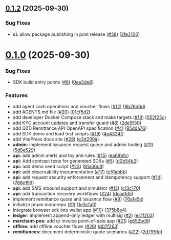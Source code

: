 ## [0.1.2](https://github.com/groundchain/qzd-mvp/compare/v0.1.0...v0.1.2) (2025-09-30)


### Bug Fixes

* **ci:** allow package publishing in post release ([#38](https://github.com/groundchain/qzd-mvp/issues/38)) ([2fe2100](https://github.com/groundchain/qzd-mvp/commit/2fe21009b290e4375e05f4144989b0efc8c4e0eb))



# [0.1.0](https://github.com/groundchain/qzd-mvp/compare/1e3cfa04698337b6579a0832af376324ebd291e2...v0.1.0) (2025-09-30)


### Bug Fixes

* SDK build entry points ([#6](https://github.com/groundchain/qzd-mvp/issues/6)) ([0ee2de8](https://github.com/groundchain/qzd-mvp/commit/0ee2de8f52785fe1993ccff7c5b750daa5fcf5da))


### Features

* add agent cash operations and voucher flows ([#12](https://github.com/groundchain/qzd-mvp/issues/12)) ([9b26d6d](https://github.com/groundchain/qzd-mvp/commit/9b26d6dd78664f3590f5dd70e11405d8dd92658e))
* add AGENTS.md file ([#20](https://github.com/groundchain/qzd-mvp/issues/20)) ([01cf5d2](https://github.com/groundchain/qzd-mvp/commit/01cf5d21cea8ad4153867af916f478914e784b80))
* add developer Docker Compose stack and make targets ([#18](https://github.com/groundchain/qzd-mvp/issues/18)) ([052f25c](https://github.com/groundchain/qzd-mvp/commit/052f25c1871f2fc13f44f9e23bca1454e67e7c1e))
* add KYC account updates and transfer guard ([#8](https://github.com/groundchain/qzd-mvp/issues/8)) ([2de9f30](https://github.com/groundchain/qzd-mvp/commit/2de9f30cb49537295ccb445e35a033d10ad9d48e))
* add QZD Remittance API OpenAPI specification ([#4](https://github.com/groundchain/qzd-mvp/issues/4)) ([95dda76](https://github.com/groundchain/qzd-mvp/commit/95dda765079d60f076b684a4511dc0b02a9c356d))
* add SDK demo and load test scripts ([#19](https://github.com/groundchain/qzd-mvp/issues/19)) ([4e4324f](https://github.com/groundchain/qzd-mvp/commit/4e4324f1b4903768212df0fc271399def41e4f9b))
* add VitePress docs site ([#28](https://github.com/groundchain/qzd-mvp/issues/28)) ([e3d299a](https://github.com/groundchain/qzd-mvp/commit/e3d299a82b3e8c958ca1922c589b5cae4cd86792))
* **admin:** implement issuance request queue and admin tooling ([#11](https://github.com/groundchain/qzd-mvp/issues/11)) ([5d8e529](https://github.com/groundchain/qzd-mvp/commit/5d8e52949c36b1aa584eec93995d8b4f21df39a0))
* **api:** add admin alerts and toy aml rules ([#15](https://github.com/groundchain/qzd-mvp/issues/15)) ([ea68bfc](https://github.com/groundchain/qzd-mvp/commit/ea68bfc71bbc36b0f065870c86b5a5e2767ed702))
* **api:** Add contract tests for generated SDKs ([#5](https://github.com/groundchain/qzd-mvp/issues/5)) ([d0b54b2](https://github.com/groundchain/qzd-mvp/commit/d0b54b2d0bfd9127abf38a92c757a9f0327a2323))
* **api:** add demo seed script ([#23](https://github.com/groundchain/qzd-mvp/issues/23)) ([91a06c9](https://github.com/groundchain/qzd-mvp/commit/91a06c903a652204e68c1320e201652c6339cae6))
* **api:** add observability instrumentation ([#17](https://github.com/groundchain/qzd-mvp/issues/17)) ([e51abbb](https://github.com/groundchain/qzd-mvp/commit/e51abbbfbe78909339192abd0bc45682b2dcdb0a))
* **api:** add request security enforcement and idempotency support ([#14](https://github.com/groundchain/qzd-mvp/issues/14)) ([788e159](https://github.com/groundchain/qzd-mvp/commit/788e159a689768fc85ffbc65c7db8c5212365276))
* **api:** add SMS inbound support and simulator ([#13](https://github.com/groundchain/qzd-mvp/issues/13)) ([c13c170](https://github.com/groundchain/qzd-mvp/commit/c13c1709fbe53b79d6630e0a0d7ad00f73ad63b6))
* **api:** add transaction recovery workflows ([#24](https://github.com/groundchain/qzd-mvp/issues/24)) ([dcae1d5](https://github.com/groundchain/qzd-mvp/commit/dcae1d51240c6f373c314526a5f6b14f1d3631bf))
* implement remittance quote and issuance flow ([#9](https://github.com/groundchain/qzd-mvp/issues/9)) ([76a1e5e](https://github.com/groundchain/qzd-mvp/commit/76a1e5e479ab642559fadf5d5cd8129a004f97c5))
* initialize pnpm monorepo ([#1](https://github.com/groundchain/qzd-mvp/issues/1)) ([1e3cfa0](https://github.com/groundchain/qzd-mvp/commit/1e3cfa04698337b6579a0832af376324ebd291e2))
* integrate browser sdk into wallet app ([#10](https://github.com/groundchain/qzd-mvp/issues/10)) ([375b8e4](https://github.com/groundchain/qzd-mvp/commit/375b8e4c217cc961e01fd5015bbd03c5c7c68227))
* **ledger:** implement append-only ledger with multisig ([#2](https://github.com/groundchain/qzd-mvp/issues/2)) ([ec1f203](https://github.com/groundchain/qzd-mvp/commit/ec1f20313b6981399cf3bb1493d2e67f7c472835))
* **merchant-pos:** add qr invoice point-of-sale app ([#21](https://github.com/groundchain/qzd-mvp/issues/21)) ([e652bd9](https://github.com/groundchain/qzd-mvp/commit/e652bd95cfb563c117b4860606c18e0b237d4fb5))
* **offline:** add offline voucher flows ([#26](https://github.com/groundchain/qzd-mvp/issues/26)) ([d07f263](https://github.com/groundchain/qzd-mvp/commit/d07f263fac84f998b33d29288d48a287486aea47))
* **remittances:** document deterministic quote scenarios ([#22](https://github.com/groundchain/qzd-mvp/issues/22)) ([2d7951d](https://github.com/groundchain/qzd-mvp/commit/2d7951d98db84c2fc6b80bb2dba13924438489a3))



